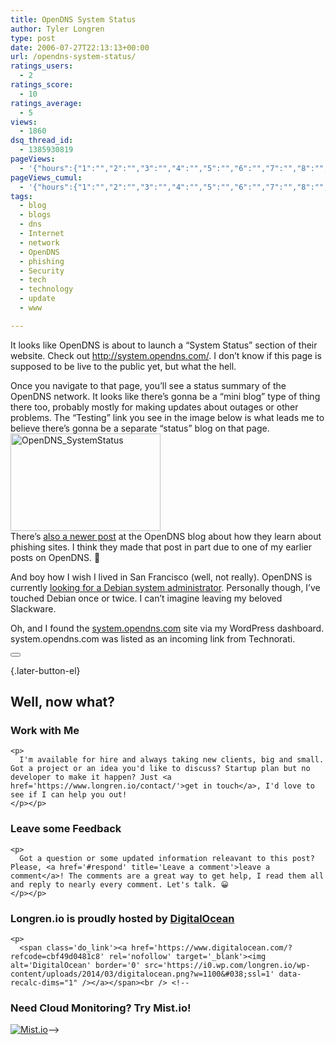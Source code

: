 ```yaml
---
title: OpenDNS System Status
author: Tyler Longren
type: post
date: 2006-07-27T22:13:13+00:00
url: /opendns-system-status/
ratings_users:
  - 2
ratings_score:
  - 10
ratings_average:
  - 5
views:
  - 1860
dsq_thread_id:
  - 1385930819
pageViews:
  - '{"hours":{"1":"","2":"","3":"","4":"","5":"","6":"","7":"","8":"","9":"","10":"","11":"","12":"","13":"","14":"","15":"","16":"","17":"","18":"","19":"","20":"","21":"","22":"","23":"","24":"","25":"","26":"","27":"","28":"","29":"","30":"","31":"","32":"","33":"","34":"","35":"","36":"","37":"","38":"","39":"","40":"","41":"","42":"","43":"","44":"","45":"","46":"","47":""},"days":{"2":"","3":"","4":"","5":"","6":"","7":"","8":"","9":"","10":"","11":"","12":"","13":"","14":""},"weeks":{"3":"","4":"","5":"","6":"","7":"","8":"","9":"","10":"","11":"","12":""},"months":{"4":"","5":"","6":"","7":"","8":"","9":"","10":"","11":"","12":"","13":"","14":"","15":"","16":"","17":"","18":"","19":"","20":"","21":"","22":"","23":"","24":""}}'
pageViews_cumul:
  - '{"hours":{"1":"","2":"","3":"","4":"","5":"","6":"","7":"","8":"","9":"","10":"","11":"","12":"","13":"","14":"","15":"","16":"","17":"","18":"","19":"","20":"","21":"","22":"","23":"","24":"","25":"","26":"","27":"","28":"","29":"","30":"","31":"","32":"","33":"","34":"","35":"","36":"","37":"","38":"","39":"","40":"","41":"","42":"","43":"","44":"","45":"","46":"","47":""},"days":{"2":"","3":"","4":"","5":"","6":"","7":"","8":"","9":"","10":"","11":"","12":"","13":"","14":""},"weeks":{"3":"","4":"","5":"","6":"","7":"","8":"","9":"","10":"","11":"","12":""},"months":{"4":"","5":"","6":"","7":"","8":"","9":"","10":"","11":"","12":"","13":"","14":"","15":"","16":"","17":"","18":"","19":"","20":"","21":"","22":"","23":"","24":""}}'
tags:
  - blog
  - blogs
  - dns
  - Internet
  - network
  - OpenDNS
  - phishing
  - Security
  - tech
  - technology
  - update
  - www

---
```

It looks like OpenDNS is about to launch a &#8220;System Status&#8221; section of their website. Check out <http://system.opendns.com/>. I don&#8217;t know if this page is supposed to be live to the public yet, but what the hell.

Once you navigate to that page, you&#8217;ll see a status summary of the OpenDNS network. It looks like there&#8217;s gonna be a &#8220;mini blog&#8221; type of thing there too, probably mostly for making updates about outages or other problems. The &#8220;Testing&#8221; link you see in the image below is what leads me to believe there&#8217;s gonna be a separate &#8220;status&#8221; blog on that page.  
[<img loading="lazy" src="https://i2.wp.com/static.flickr.com/72/199856555_e3d8ecc2e7_m.jpg?resize=240%2C156" width="240" height="156" alt="OpenDNS_SystemStatus" data-recalc-dims="1" />][1]  
There&#8217;s [also a newer post][2] at the OpenDNS blog about how they learn about phishing sites. I think they made that post in part due to one of my earlier posts on OpenDNS. 🙂

And boy how I wish I lived in San Francisco (well, not really). OpenDNS is currently [looking for a Debian system administrator][3]. Personally though, I&#8217;ve touched Debian once or twice. I can&#8217;t imagine leaving my beloved Slackware.

Oh, and I found the [system.opendns.com][4] site via my WordPress dashboard. system.opendns.com was listed as an incoming link from Technorati. 

<div class="wpulike wpulike-default " >
  <div class="wp_ulike_general_class wp_ulike_is_not_liked">
    <button type="button"
					aria-label="Like Button"
					data-ulike-id="2181"
					data-ulike-nonce="4db2a86494"
					data-ulike-type="likeThis"
					data-ulike-template="wpulike-default"
					data-ulike-display-likers="0"
					data-ulike-disable-pophover="0"
					class="wp_ulike_btn wp_ulike_put_image wp_likethis_2181"></button><span class="count-box"></span>
  </div>
</div>

[][5]{.later-button-el}

<div class='what-next'>
  <h2>
    Well, now what?
  </h2>
  
  <div class='hire'>
    <h3>
      Work with Me
    </h3>
    
    <p>
      I'm available for hire and always taking new clients, big and small. Got a project or an idea you'd like to discuss? Startup plan but no developer to make it happen? Just <a href='https://www.longren.io/contact/'>get in touch</a>, I'd love to see if I can help you out!
    </p></p>
  </div>
  
  <div class='hire'>
    <h3>
      Leave some Feedback
    </h3>
    
    <p>
      Got a question or some updated information releavant to this post? Please, <a href='#respond' title='Leave a comment'>leave a comment</a>! The comments are a great way to get help, I read them all and reply to nearly every comment. Let's talk. 😀
    </p></p>
  </div>
  
  <div class='now-what-bottom-ad'>
    <h3>
      Longren.io is proudly hosted by <a href='https://www.digitalocean.com/?refcode=cbf49d0481c8'>DigitalOcean</a>
    </h3>
    
    <p>
      <span class='do_link'><a href='https://www.digitalocean.com/?refcode=cbf49d0481c8' rel='nofollow' target='_blank'><img alt='DigitalOcean' border='0' src='https://i0.wp.com/longren.io/wp-content/uploads/2014/03/digitalocean.png?w=1100&#038;ssl=1' data-recalc-dims="1" /></a></span><br /> <!--

<h3>Need Cloud Monitoring? Try Mist.io!</h3>

<span class='do_link'><a href='http://mist.io/?ref=tyler' rel='nofollow' target='_blank'><img alt='Mist.io' border='0' src='https://i0.wp.com/longren.io/wp-content/uploads/2014/04/mistio.jpg?w=1100&#038;ssl=1' data-recalc-dims="1"></a></span>--></div> </div>

 [1]: http://www.flickr.com/photos/tlongren/199856555/ "Photo Sharing"
 [2]: http://blog.opendns.com/2006/07/24/opendns-phishing-sites/
 [3]: http://blog.opendns.com/2006/07/26/debian-administrator-come-work-for-opendns/
 [4]: http://system.opendns.com/
 [5]: #